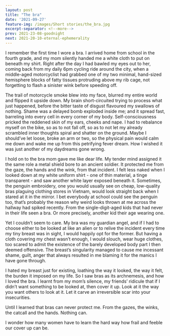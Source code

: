 ```yaml
---
layout: post
title: "The bra"
date: '2021-09-27'
feature-img: /images/Short stories/the_bra.jpg
excerpt-separator: <!--more-->
prev: 2021-23-08-goodnight
next: 2021-20-10-eternal-ephemerality
---
```

I remember the first time I wore a bra. I arrived home from school in the fourth grade, and my mom silently handed me a white cloth to put on beneath my shirt. Right after the day I had bawled my eyes out to her, coming back from my daily 6pm cycling ride around the city, when a middle-aged motorcyclist had grabbed one of my two minimal, hand-sized hemisphere blocks of fatty tissues protruding above my rib cage, not forgetting to flash a sinister wink before speeding off.

The trail of motorcycle smoke blew into my face, blurred my entire world and flipped it upside down. My brain short-circuited trying to process what just happened, before the bitter taste of disgust flavoured my swallows of nothing. Shame was a delayed bomb exploded inside me; and it spread fast, barreling into every cell in every corner of my body. Self-consciousness pricked the reddened skin of my ears, cheeks and nape. I had to rebalance myself on the bike, so as to not fall off, so as to not let my already scrambled inner thoughts spiral and shatter on the ground. Maybe I should’ve let loose, broke an arm or two, so the physical pain would calm me down and wake me up from this petrifying fever dream. How I wished it was just another of my daydreams gone wrong.

I hold on to the bra mom gave me like dear life. My tender mind assigned it the same role a metal shield bore to an ancient soldier. It protected me from the gaze, the hands and the wink, from that incident. I felt less naked when I looked down at my white uniform shirt - one of thin material, a tinge transparent - and saw another white layer exposed beneath it. Sometimes, the penguin embroidery, one you would usually see on cheap, low-quality bras plaguing clothing stores in Vietnam, would look straight back when I stared at it in the mirror. I bet everybody at school could see the penguin too, that’s probably the reason why weird looks thrown at me across the hallway had spiked recently. From the single-digit-aged kids that had never in their life seen a bra. Or more precisely, another kid their age wearing one.

Yet I couldn’t seem to care. My bra was my guardian angel, and if I had to choose either to be looked at like an alien or to relive the incident every time my tiny breast was in sight, I would happily opt for the former. But having a cloth covering my chest wasn’t enough, I would slouch, wear huge clothes, too scared to admit the existence of the barely developed body part I then deemed offensive. The breast’s singularity managed to cause me incessant shame, guilt, anger that always resulted in me blaming it for the manics I have gone through.

I hated my breast just for existing, loathing the way it looked, the way it felt, the burden it imposed on my life. So I saw bras as its archnemesis, and how I loved the bra. I learnt from my mom’s silence, my friends’ ridicule that if I didn’t want something to be looked at, then cover it up. Look at it the way you want others to look at it. Let it carve an irreversible scar into your insecurities.

Until I learned that bras can never protect me. From the gazes, the winks, the catcall and the hands. Nothing can. 

I wonder how many women have to learn the hard way how frail and feeble our cover up can be. 
